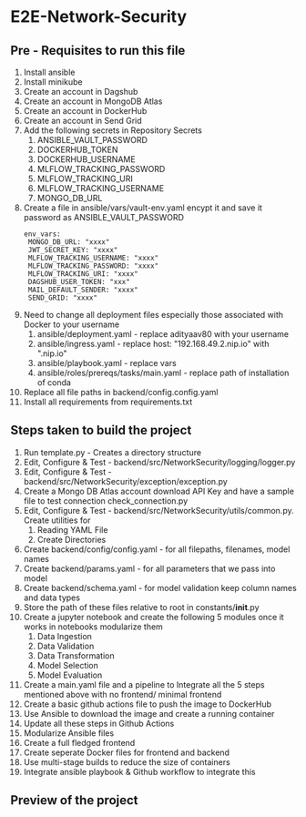 # E2E-Network-Security

## Pre - Requisites to run this file

1. Install ansible
2. Install minikube
3. Create an account in Dagshub
4. Create an account in MongoDB Atlas
5. Create an account in DockerHub
6. Create an account in Send Grid
7. Add the following secrets in Repository Secrets
   1. ANSIBLE_VAULT_PASSWORD
   2. DOCKERHUB_TOKEN
   3. DOCKERHUB_USERNAME
   4. MLFLOW_TRACKING_PASSWORD
   5. MLFLOW_TRACKING_URI
   6. MLFLOW_TRACKING_USERNAME
   7. MONGO_DB_URL
8. Create a file in ansible/vars/vault-env.yaml encypt it and save it password as ANSIBLE_VAULT_PASSWORD
   ```
   env_vars:
    MONGO_DB_URL: "xxxx"
    JWT_SECRET_KEY: "xxxx"
    MLFLOW_TRACKING_USERNAME: "xxxx"
    MLFLOW_TRACKING_PASSWORD: "xxxx"
    MLFLOW_TRACKING_URI: "xxxx"
    DAGSHUB_USER_TOKEN: "xxx"
    MAIL_DEFAULT_SENDER: "xxxx"
    SEND_GRID: "xxxx"
   ```
10. Need to change all deployment files especially those associated with Docker to your username
    1. ansible/deployment.yaml - replace adityaav80 with your username
    2. ansible/ingress.yaml - replace host: "192.168.49.2.nip.io" with "<minikube-ip>.nip.io"
    3. ansible/playbook.yaml - replace vars
    4. ansible/roles/prereqs/tasks/main.yaml - replace path of installation of conda
11. Replace all file paths in backend/config.config.yaml
12. Install all requirements from requirements.txt


## Steps taken to build the project

1. Run template.py - Creates a directory structure
2. Edit, Configure & Test - backend/src/NetworkSecurity/logging/logger.py
3. Edit, Configure & Test - backend/src/NetworkSecurity/exception/exception.py
4. Create a Mongo DB Atlas account download API Key and have a sample file to test connection check_connection.py
5. Edit, Configure & Test - backend/src/NetworkSecurity/utils/common.py. Create utilities for 
   1. Reading YAML File
   2. Create Directories
6. Create backend/config/config.yaml  - for all filepaths, filenames, model names
7. Create backend/params.yaml - for all parameters that we pass into model
8. Create backend/schema.yaml - for model validation keep column names and data types
9. Store the path of these files relative to root in constants/__init__.py
10. Create a jupyter notebook and create the following 5 modules once it works in notebooks modularize them
    1. Data Ingestion
    2. Data Validation
    3. Data Transformation
    4. Model Selection
    5. Model Evaluation
11. Create a main.yaml file and a pipeline to Integrate all the 5 steps mentioned above with no frontend/ minimal frontend 
12. Create a basic github actions file to push the image to DockerHub
13. Use Ansible to download the image and create a running container
14. Update all these steps in Github Actions
15. Modularize Ansible files
16. Create a full fledged frontend
17. Create seperate Docker files for frontend and backend
18. Use multi-stage builds to reduce the size of containers
19. Integrate ansible playbook & Github workflow to integrate this

## Preview of the project
